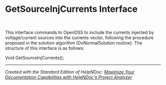 # GetSourceInjCurrents Interface

&nbsp;

This interface commands to OpenDSS to include the currents injected by voltage/current sources into the currents vector, following the procedure proposed in the solution algorithm (DoNormalSolution routine). The structure of this interface is as follows:

Void GetSourceInjCurrents();


***
_Created with the Standard Edition of HelpNDoc: [Maximize Your Documentation Capabilities with HelpNDoc's Project Analyzer](<https://www.helpndoc.com/feature-tour/advanced-project-analyzer/>)_
